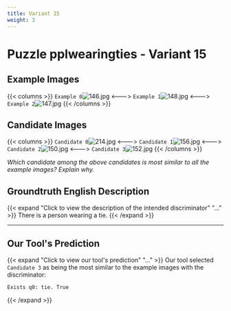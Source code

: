 ```yaml
---
title: Variant 15
weight: 3
---
```


# Puzzle pplwearingties - Variant 15

## Example Images
{{< columns >}}
`Example 0`![146.jpg](/natscene_data/images/146.jpg)
<--->
`Example 1`![148.jpg](/natscene_data/images/148.jpg)
<--->
`Example 2`![147.jpg](/natscene_data/images/147.jpg)
{{< /columns >}}

## Candidate Images
{{< columns >}}
`Candidate 0`![214.jpg](/natscene_data/images/214.jpg)
<--->
`Candidate 1`![156.jpg](/natscene_data/images/156.jpg)
<--->
`Candidate 2`![150.jpg](/natscene_data/images/150.jpg)
<--->
`Candidate 3`![152.jpg](/natscene_data/images/152.jpg)
{{< /columns >}}

*Which candidate among the above candidates is most similar to all the example images? Explain why.*

## Groundtruth English Description

{{< expand "Click to view the description of the intended discriminator" "..." >}}
There is a person wearing a tie.
{{< /expand >}}

---



## Our Tool's Prediction

{{< expand "Click to view our tool's prediction" "..." >}}
Our tool selected `Candidate 3` as being the most similar to the example images with the discriminator:
```plaintext
Exists q0: tie. True
```
{{< /expand >}}
